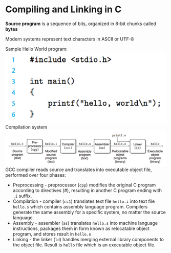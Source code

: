 # Compiling and Linking in C

**Source program** is a sequence of bits, organized in 8-bit chunks called **bytes**

Modern systems represent text characters in ASCII or UTF-8

Sample Hello World program: ![](/assets/compile-c-1.png)Compilation system![](/assets/compilers-1)GCC compiler reads source and translates into executable object file, performed over four phases:

* Preprocessing - preprocessor \(`cpp`\) modifies the original C program according to directives \(\#\), resulting in another C program ending with `.i` suffix.
* Compilation - compiler \(`cc1`\) translates text file `hello.i` into text file `hello.s` which contains assembly language program. Compilers generate the same assembly for a specific system, no matter the source language.
* Assembly - assembler \(`as`\) translates `hello.s` into machine language instructions, packages them in form known as relocatable object program,  and stores result in `hello.o`
* Linking -  the linker \(`ld`\) handles merging external library components to the object file. Result is `hello` file which is an executable object file.



